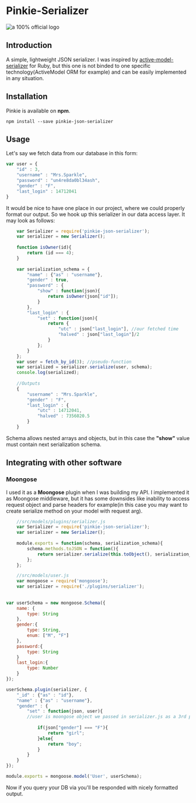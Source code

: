 # Pinkie-Serializer

![a 100% official logo](http://vignette2.wikia.nocookie.net/mlp/images/9/96/FANMADE_Pinkie_Pie_with_a_moustache.png/revision/latest?cb=20130928165137)

## Introduction

A simple, lightweight JSON serializer. I was inspired by [active-model-serializer](https://github.com/rails-api/active_model_serializers) for Ruby, but this one is not binded to one specific technology(ActiveModel ORM for example) and can be easily implemented in any situation.

## Installation

Pinkie is available on **npm**.

```
npm install --save pinkie-json-serializer
```

## Usage

Let's say we fetch data from our database in this form:

``` javascript
var user = {
    "id" : 3,
    "username" : "Mrs.Sparkle",
    "password" : "un4re8da0bl34ash",
    "gender" : "F",
    "last_login" : 14712041
}
```

It would be nice to have one place in our project, where we could properly format our output. So we hook up this serializer in our data access layer. It may look as follows:

```javascript
    var Serializer = require('pinkie-json-serializer');
    var serializer = new Serializer();
    
    function isOwner(id){
        return (id === 4);
    }
    
    var serialization_schema = {
        "name" : {"as" : "username"},
        "gender" : true,
        "password" : {
            "show" : function(json){
                return isOwner(json["id"]);
            }
        },
        "last_login" : {
            "set" : function(json){
                return {
                    "utc" : json["last_login"], //our fetched time
                    "halved" : json["last_login"]/2 
                }
            };
        }
    };
    var user = fetch_by_id(3); //pseudo-function
    var serialized = serializer.serialize(user, schema);
    console.log(serialized);
    
    //Outputs
    {
        "username" : "Mrs.Sparkle",
        "gender" : "F",
        "last_login" : {
            "utc" : 14712041,
            "halved" : 7356020.5
        }
    }
```

Schema allows nested arrays and objects, but in this case the **"show"** value must contain  next serialization schema.

## Integrating with other software

### Moongose

I used it as a **Moongose** plugin when I was building my API. I implemented it as Moongose middleware, but it has some downsides like inability to access request object and parse headers for example(in this case you may want to create serialize method on your model with request arg).

```javascript
    //src/models/plugins/serializer.js
    var Serializer = require('pinkie-json-serializer');
    var serializer = new Serializer();
    
    module.exports = function(schema, serialization_schema){
    	schema.methods.toJSON = function(){
    		return serializer.serialize(this.toObject(), serialization_schema, this);
    	};
    };
```
```javascript
    //src/models/user.js
    var mongoose = require('mongoose');
    var serializer = require('./plugins/serializer');
 
 
var userSchema = new mongoose.Schema({
	name: {
		type: String
	},
	gender:{
	    type: String,
	    enum: ["M", "F"]
	},
	password:{
	    type: String
	}
	last_login:{
	    type: Number
	}
});

userSchema.plugin(serializer, {
	"_id" : {"as" : "id"},
	"name" : {"as" : "username"},
    "gender" : {
        "set" : function(json, user){ 
        //user is moongose object we passed in serializer.js as a 3rd param. we can use it to access related objects if we need any
            
            if(json["gender"] === "F"){
                return "girl";
            }else{
                return "boy";
            }
        }
    }
});

module.exports = mongoose.model('User', userSchema);
```

Now if you query your DB via you'll be responded with nicely formatted output.
